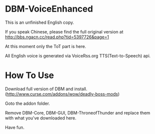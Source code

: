 DBM-VoiceEnhanced
=================

This is an unfinished English copy.

If you speak Chinese, please find the full original version at http://bbs.ngacn.cc/read.php?tid=5397726&page=1

At this moment only the ToT part is here. 

All English voice is generated via VoiceRss.org TTS(Text-to-Speech) api.


How To Use
=================

Download full version of DBM and install. (http://www.curse.com/addons/wow/deadly-boss-mods)

Goto the addon folder.

Remove DBM-Core, DBM-GUI, DBM-ThroneofThunder and replace them with what you've downloaded here.

Have fun.
